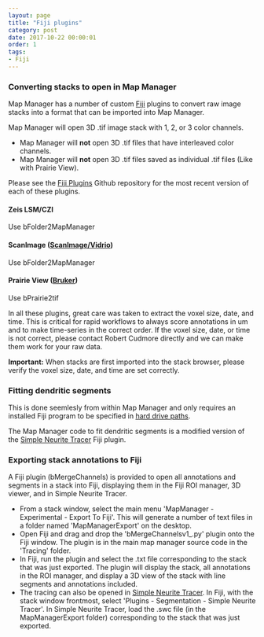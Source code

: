 ```yaml
---
layout: page
title: "Fiji plugins"
category: post
date: 2017-10-22 00:00:01
order: 1
tags:
- Fiji
---
```


### Converting stacks to open in Map Manager

Map Manager has a number of custom <A HREF="http://fiji.sc/" target="_blank">Fiji</A> plugins to convert raw image stacks into a format that can be imported into Map Manager.

Map Manager will open 3D .tif image stack with 1, 2, or 3 color channels.

 - Map Manager will **not** open 3D .tif files that have interleaved color channels.
 - Map Manager will **not** open 3D .tif files saved as individual .tif files (Like with Prairie View).

Please see the <A HREF="https://github.com/cudmore/bob-fiji-plugins" target="_blank">Fiji Plugins</A> Github repository for the most recent version of each of these plugins.

#### Zeis LSM/CZI

Use bFolder2MapManager

#### ScanImage (<A HREF="http://scanimage.vidriotechnologies.com/display/SIH/ScanImage+Home" target="_blank">ScanImage/Vidrio</A>)

Use bFolder2MapManager

#### Prairie View (<A HREF="https://www.bruker.com/products/fluorescence-microscopes/ultima-multiphoton-microscopy.html" target="_blank">Bruker</A>)

Use bPrairie2tif

In all these plugins, great care was taken to extract the voxel size, date, and time. This is critical for rapid workflows to always score annotations in um and to make time-series in the correct order. If the voxel size, date, or time is not correct, please contact Robert Cudmore directly and we can make them work for your raw data.

<p class="important"><B>Important:</B> When stacks are first imported into the stack browser, please verify the voxel size, date, and time are set correctly.
</p>

### Fitting dendritic segments

This is done seemlesly from within Map Manager and only requires an installed Fiji program to be specified in [hard drive paths][2].

The Map Manager code to fit dendritic segments is a modified version of the <A HREF="https://imagej.net/Simple_Neurite_Tracer" target="_blank">Simple Neurite Tracer</A> Fiji plugin.

### Exporting stack annotations to Fiji

A Fiji plugin (bMergeChannels) is provided to open all annotations and segments in a stack into Fiji, displaying them in the Fiji ROI manager, 3D viewer, and in Simple Neurite Tracer.

 - From a stack window, select the main menu 'MapManager - Experimental - Export To Fiji'. This will generate a number of text files in a folder named 'MapManagerExport' on the desktop.
 - Open Fiji and drag and drop the 'bMergeChannelsv1_.py' plugin onto the Fiji window. The plugin is in the main map manager source code in the 'Tracing' folder.
 - In Fiji, run the plugin and select the .txt file corresponding to the stack that was just exported. The plugin will display the stack, all annotations in the ROI manager, and display a 3D view of the stack with line segments and annotations included.
 - The tracing can also be opened in [Simple Neurite Tracer][5]. In Fiji, with the stack window frontmost, select 'Plugins - Segmentation - Simple Neurite Tracer'. In Simple Neurite Tracer, load the .swc file (in the MapManagerExport folder) corresponding to the stack that was just exported.
 

[1]: https://github.com/cudmore/bob-fiji-plugins
[2]: hdd-paths
[3]: http://scanimage.vidriotechnologies.com/display/SIH/ScanImage+Home
[4]: https://www.bruker.com/products/fluorescence-microscopes/ultima-multiphoton-microscopy.html
[5]: https://imagej.net/Simple_Neurite_Tracer
[6]: http://fiji.sc/
